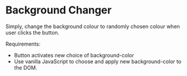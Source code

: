 # Background Changer

Simply, change the background colour to randomly chosen colour when user clicks
the button.

Requirements:
* Button activates new choice of background-color
* Use vanilla JavaScript to choose and apply new background-color to the DOM.